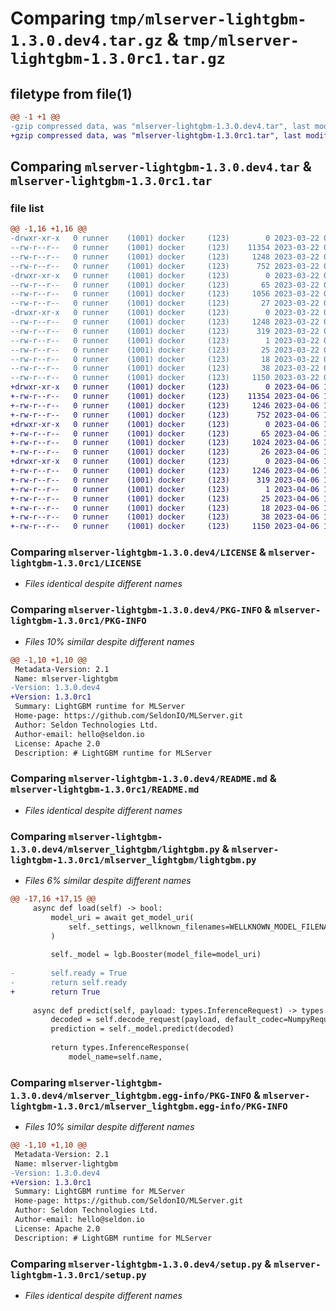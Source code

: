 # Comparing `tmp/mlserver-lightgbm-1.3.0.dev4.tar.gz` & `tmp/mlserver-lightgbm-1.3.0rc1.tar.gz`

## filetype from file(1)

```diff
@@ -1 +1 @@
-gzip compressed data, was "mlserver-lightgbm-1.3.0.dev4.tar", last modified: Wed Mar 22 09:49:17 2023, max compression
+gzip compressed data, was "mlserver-lightgbm-1.3.0rc1.tar", last modified: Thu Apr  6 13:36:23 2023, max compression
```

## Comparing `mlserver-lightgbm-1.3.0.dev4.tar` & `mlserver-lightgbm-1.3.0rc1.tar`

### file list

```diff
@@ -1,16 +1,16 @@
-drwxr-xr-x   0 runner    (1001) docker     (123)        0 2023-03-22 09:49:17.862289 mlserver-lightgbm-1.3.0.dev4/
--rw-r--r--   0 runner    (1001) docker     (123)    11354 2023-03-22 09:48:45.000000 mlserver-lightgbm-1.3.0.dev4/LICENSE
--rw-r--r--   0 runner    (1001) docker     (123)     1248 2023-03-22 09:49:17.862289 mlserver-lightgbm-1.3.0.dev4/PKG-INFO
--rw-r--r--   0 runner    (1001) docker     (123)      752 2023-03-22 09:48:45.000000 mlserver-lightgbm-1.3.0.dev4/README.md
-drwxr-xr-x   0 runner    (1001) docker     (123)        0 2023-03-22 09:49:17.858289 mlserver-lightgbm-1.3.0.dev4/mlserver_lightgbm/
--rw-r--r--   0 runner    (1001) docker     (123)       65 2023-03-22 09:48:45.000000 mlserver-lightgbm-1.3.0.dev4/mlserver_lightgbm/__init__.py
--rw-r--r--   0 runner    (1001) docker     (123)     1056 2023-03-22 09:48:45.000000 mlserver-lightgbm-1.3.0.dev4/mlserver_lightgbm/lightgbm.py
--rw-r--r--   0 runner    (1001) docker     (123)       27 2023-03-22 09:48:45.000000 mlserver-lightgbm-1.3.0.dev4/mlserver_lightgbm/version.py
-drwxr-xr-x   0 runner    (1001) docker     (123)        0 2023-03-22 09:49:17.862289 mlserver-lightgbm-1.3.0.dev4/mlserver_lightgbm.egg-info/
--rw-r--r--   0 runner    (1001) docker     (123)     1248 2023-03-22 09:49:17.000000 mlserver-lightgbm-1.3.0.dev4/mlserver_lightgbm.egg-info/PKG-INFO
--rw-r--r--   0 runner    (1001) docker     (123)      319 2023-03-22 09:49:17.000000 mlserver-lightgbm-1.3.0.dev4/mlserver_lightgbm.egg-info/SOURCES.txt
--rw-r--r--   0 runner    (1001) docker     (123)        1 2023-03-22 09:49:17.000000 mlserver-lightgbm-1.3.0.dev4/mlserver_lightgbm.egg-info/dependency_links.txt
--rw-r--r--   0 runner    (1001) docker     (123)       25 2023-03-22 09:49:17.000000 mlserver-lightgbm-1.3.0.dev4/mlserver_lightgbm.egg-info/requires.txt
--rw-r--r--   0 runner    (1001) docker     (123)       18 2023-03-22 09:49:17.000000 mlserver-lightgbm-1.3.0.dev4/mlserver_lightgbm.egg-info/top_level.txt
--rw-r--r--   0 runner    (1001) docker     (123)       38 2023-03-22 09:49:17.862289 mlserver-lightgbm-1.3.0.dev4/setup.cfg
--rw-r--r--   0 runner    (1001) docker     (123)     1150 2023-03-22 09:48:45.000000 mlserver-lightgbm-1.3.0.dev4/setup.py
+drwxr-xr-x   0 runner    (1001) docker     (123)        0 2023-04-06 13:36:23.349622 mlserver-lightgbm-1.3.0rc1/
+-rw-r--r--   0 runner    (1001) docker     (123)    11354 2023-04-06 13:35:48.000000 mlserver-lightgbm-1.3.0rc1/LICENSE
+-rw-r--r--   0 runner    (1001) docker     (123)     1246 2023-04-06 13:36:23.349622 mlserver-lightgbm-1.3.0rc1/PKG-INFO
+-rw-r--r--   0 runner    (1001) docker     (123)      752 2023-04-06 13:35:48.000000 mlserver-lightgbm-1.3.0rc1/README.md
+drwxr-xr-x   0 runner    (1001) docker     (123)        0 2023-04-06 13:36:23.349622 mlserver-lightgbm-1.3.0rc1/mlserver_lightgbm/
+-rw-r--r--   0 runner    (1001) docker     (123)       65 2023-04-06 13:35:48.000000 mlserver-lightgbm-1.3.0rc1/mlserver_lightgbm/__init__.py
+-rw-r--r--   0 runner    (1001) docker     (123)     1024 2023-04-06 13:35:48.000000 mlserver-lightgbm-1.3.0rc1/mlserver_lightgbm/lightgbm.py
+-rw-r--r--   0 runner    (1001) docker     (123)       26 2023-04-06 13:35:48.000000 mlserver-lightgbm-1.3.0rc1/mlserver_lightgbm/version.py
+drwxr-xr-x   0 runner    (1001) docker     (123)        0 2023-04-06 13:36:23.349622 mlserver-lightgbm-1.3.0rc1/mlserver_lightgbm.egg-info/
+-rw-r--r--   0 runner    (1001) docker     (123)     1246 2023-04-06 13:36:23.000000 mlserver-lightgbm-1.3.0rc1/mlserver_lightgbm.egg-info/PKG-INFO
+-rw-r--r--   0 runner    (1001) docker     (123)      319 2023-04-06 13:36:23.000000 mlserver-lightgbm-1.3.0rc1/mlserver_lightgbm.egg-info/SOURCES.txt
+-rw-r--r--   0 runner    (1001) docker     (123)        1 2023-04-06 13:36:23.000000 mlserver-lightgbm-1.3.0rc1/mlserver_lightgbm.egg-info/dependency_links.txt
+-rw-r--r--   0 runner    (1001) docker     (123)       25 2023-04-06 13:36:23.000000 mlserver-lightgbm-1.3.0rc1/mlserver_lightgbm.egg-info/requires.txt
+-rw-r--r--   0 runner    (1001) docker     (123)       18 2023-04-06 13:36:23.000000 mlserver-lightgbm-1.3.0rc1/mlserver_lightgbm.egg-info/top_level.txt
+-rw-r--r--   0 runner    (1001) docker     (123)       38 2023-04-06 13:36:23.349622 mlserver-lightgbm-1.3.0rc1/setup.cfg
+-rw-r--r--   0 runner    (1001) docker     (123)     1150 2023-04-06 13:35:48.000000 mlserver-lightgbm-1.3.0rc1/setup.py
```

### Comparing `mlserver-lightgbm-1.3.0.dev4/LICENSE` & `mlserver-lightgbm-1.3.0rc1/LICENSE`

 * *Files identical despite different names*

### Comparing `mlserver-lightgbm-1.3.0.dev4/PKG-INFO` & `mlserver-lightgbm-1.3.0rc1/PKG-INFO`

 * *Files 10% similar despite different names*

```diff
@@ -1,10 +1,10 @@
 Metadata-Version: 2.1
 Name: mlserver-lightgbm
-Version: 1.3.0.dev4
+Version: 1.3.0rc1
 Summary: LightGBM runtime for MLServer
 Home-page: https://github.com/SeldonIO/MLServer.git
 Author: Seldon Technologies Ltd.
 Author-email: hello@seldon.io
 License: Apache 2.0
 Description: # LightGBM runtime for MLServer
```

### Comparing `mlserver-lightgbm-1.3.0.dev4/README.md` & `mlserver-lightgbm-1.3.0rc1/README.md`

 * *Files identical despite different names*

### Comparing `mlserver-lightgbm-1.3.0.dev4/mlserver_lightgbm/lightgbm.py` & `mlserver-lightgbm-1.3.0rc1/mlserver_lightgbm/lightgbm.py`

 * *Files 6% similar despite different names*

```diff
@@ -17,16 +17,15 @@
     async def load(self) -> bool:
         model_uri = await get_model_uri(
             self._settings, wellknown_filenames=WELLKNOWN_MODEL_FILENAMES
         )
 
         self._model = lgb.Booster(model_file=model_uri)
 
-        self.ready = True
-        return self.ready
+        return True
 
     async def predict(self, payload: types.InferenceRequest) -> types.InferenceResponse:
         decoded = self.decode_request(payload, default_codec=NumpyRequestCodec)
         prediction = self._model.predict(decoded)
 
         return types.InferenceResponse(
             model_name=self.name,
```

### Comparing `mlserver-lightgbm-1.3.0.dev4/mlserver_lightgbm.egg-info/PKG-INFO` & `mlserver-lightgbm-1.3.0rc1/mlserver_lightgbm.egg-info/PKG-INFO`

 * *Files 10% similar despite different names*

```diff
@@ -1,10 +1,10 @@
 Metadata-Version: 2.1
 Name: mlserver-lightgbm
-Version: 1.3.0.dev4
+Version: 1.3.0rc1
 Summary: LightGBM runtime for MLServer
 Home-page: https://github.com/SeldonIO/MLServer.git
 Author: Seldon Technologies Ltd.
 Author-email: hello@seldon.io
 License: Apache 2.0
 Description: # LightGBM runtime for MLServer
```

### Comparing `mlserver-lightgbm-1.3.0.dev4/setup.py` & `mlserver-lightgbm-1.3.0rc1/setup.py`

 * *Files identical despite different names*

